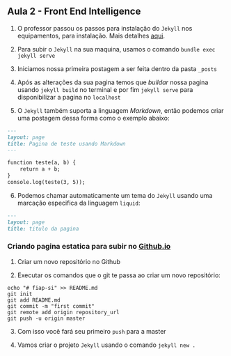 ## Aula 2 - Front End Intelligence

1.  O professor passou os passos para instalação do `Jekyll` nos equipamentos, para instalação. Mais detalhes [aqui](https://jekyllrb.com/).

2.  Para subir o `Jekyll` na sua maquina, usamos o comando `bundle exec jekyll serve`

3.  Iniciamos nossa primeira postagem a ser feita dentro da pasta `_posts`

4.  Após as alterações da sua pagina temos que _buildar_ nossa pagina usando `jekyll build` no terminal e por fim `jekyll serve` para disponibilizar a pagina no `localhost`

5.  O `Jekyll` também suporta a linguagem _Markdown_, então podemos criar uma postagem dessa forma como o exemplo abaixo:

``` markdown
---
layout: page
title: Pagina de teste usando Markdown
---

function teste(a, b) {
    return a + b;
} 
console.log(teste(3, 5));

```

6.  Podemos chamar automaticamente um tema do `Jekyll` usando uma marcação especifica da linguagem `liquid`: 

``` markdown
---
layout: page
title: titulo da pagina
```
### Criando pagina estatica para subir no [Github.io](https://pages.github.com/)

1.  Criar um novo repositório no Github

2.  Executar os comandos que o git te passa ao criar um novo repositório:

``` git
echo "# fiap-si" >> README.md
git init
git add README.md
git commit -m "first commit"
git remote add origin repository_url
git push -u origin master
```

3.  Com isso você fará seu primeiro `push` para a master

4.  Vamos criar o projeto `Jekyll` usando o comando `jekyll new . `